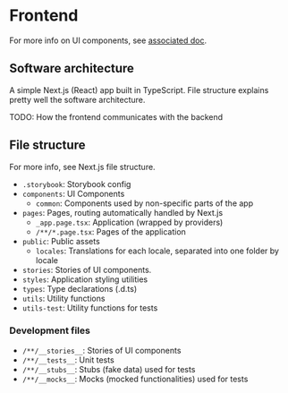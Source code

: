# Frontend

For more info on UI components, see [associated doc](../development/components/index.md).

## Software architecture

A simple Next.js (React) app built in TypeScript. File structure explains pretty well the software architecture.

TODO: How the frontend communicates with the backend

## File structure

For more info, see Next.js file structure.

- `.storybook`: Storybook config
- `components`: UI Components
  - `common`: Components used by non-specific parts of the app
- `pages`: Pages, routing automatically handled by Next.js
  - `_app.page.tsx`: Application (wrapped by providers)
  - `/**/*.page.tsx`: Pages of the application
- `public`: Public assets
  - `locales`: Translations for each locale, separated into one folder by locale
- `stories`: Stories of UI components.
- `styles`: Application styling utilities
- `types`: Type declarations (.d.ts)
- `utils`: Utility functions
- `utils-test`: Utility functions for tests

### Development files

- `/**/__stories__`: Stories of UI components
- `/**/__tests__`: Unit tests
- `/**/__stubs__`: Stubs (fake data) used for tests
- `/**/__mocks__`: Mocks (mocked functionalities) used for tests
